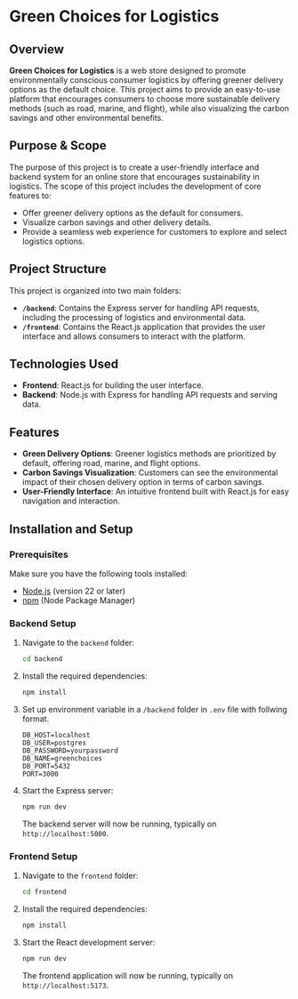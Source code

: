 # Green Choices for Logistics

## Overview

**Green Choices for Logistics** is a web store designed to promote environmentally conscious consumer logistics by offering greener delivery options as the default choice. This project aims to provide an easy-to-use platform that encourages consumers to choose more sustainable delivery methods (such as road, marine, and flight), while also visualizing the carbon savings and other environmental benefits.

## Purpose & Scope

The purpose of this project is to create a user-friendly interface and backend system for an online store that encourages sustainability in logistics. The scope of this project includes the development of core features to:

- Offer greener delivery options as the default for consumers.
- Visualize carbon savings and other delivery details.
- Provide a seamless web experience for customers to explore and select logistics options.

## Project Structure

This project is organized into two main folders:

- **`/backend`**: Contains the Express server for handling API requests, including the processing of logistics and environmental data.
- **`/frontend`**: Contains the React.js application that provides the user interface and allows consumers to interact with the platform.

## Technologies Used

- **Frontend**: React.js for building the user interface.
- **Backend**: Node.js with Express for handling API requests and serving data.

## Features

- **Green Delivery Options**: Greener logistics methods are prioritized by default, offering road, marine, and flight options.
- **Carbon Savings Visualization**: Customers can see the environmental impact of their chosen delivery option in terms of carbon savings.
- **User-Friendly Interface**: An intuitive frontend built with React.js for easy navigation and interaction.

## Installation and Setup

### Prerequisites

Make sure you have the following tools installed:

- [Node.js](https://nodejs.org/) (version 22 or later)
- [npm](https://www.npmjs.com/)  (Node Package Manager)

### Backend Setup

1. Navigate to the `backend` folder:

   ```bash
   cd backend
   ```

2. Install the required dependencies:

   ```bash
   npm install
   ```

3. Set up environment variable in a `/backend` folder in `.env` file with follwing format.
   ```text
   DB_HOST=localhost
   DB_USER=postgres
   DB_PASSWORD=yourpassword
   DB_NAME=greenchoices
   DB_PORT=5432
   PORT=3000
   ```

4. Start the Express server:

   ```bash
   npm run dev
   ```

   The backend server will now be running, typically on `http://localhost:5000`.

### Frontend Setup

1. Navigate to the `frontend` folder:

   ```bash
   cd frontend
   ```

2. Install the required dependencies:

   ```bash
   npm install
   ```

3. Start the React development server:

   ```bash
   npm run dev
   ```

   The frontend application will now be running, typically on `http://localhost:5173`.
